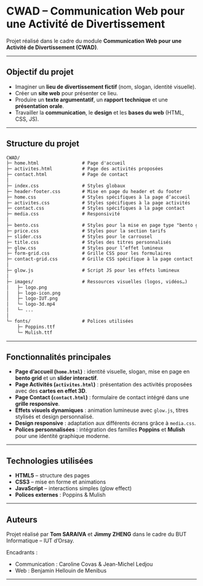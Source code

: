 # CWAD – Communication Web pour une Activité de Divertissement

Projet réalisé dans le cadre du module **Communication Web pour une Activité de Divertissement (CWAD)**.  

---

## Objectif du projet
- Imaginer un **lieu de divertissement fictif** (nom, slogan, identité visuelle).  
- Créer un **site web** pour présenter ce lieu.  
- Produire un **texte argumentatif**, un **rapport technique** et une **présentation orale**.  
- Travailler la **communication**, le **design** et les **bases du web** (HTML, CSS, JS).

---

## Structure du projet

```txt
CWAD/
├─ home.html                # Page d'accueil
├─ activites.html           # Page des activités proposées
├─ contact.html             # Page de contact
│
├─ index.css                # Styles globaux
├─ header-footer.css        # Mise en page du header et du footer
├─ home.css                 # Styles spécifiques à la page d’accueil
├─ activites.css            # Styles spécifiques à la page activités
├─ contact.css              # Styles spécifiques à la page contact
├─ media.css                # Responsivité
│
├─ bento.css                # Styles pour la mise en page type "bento grid"
├─ price.css                # Styles pour la section tarifs
├─ slider.css               # Styles pour le carrousel
├─ title.css                # Styles des titres personnalisés
├─ glow.css                 # Styles pour l’effet lumineux
├─ form-grid.css            # Grille CSS pour les formulaires
├─ contact-grid.css         # Grille CSS spécifique à la page contact
│
├─ glow.js                  # Script JS pour les effets lumineux
│
├─ images/                  # Ressources visuelles (logos, vidéos…)
│   ├─ logo.png
│   ├─ logo-icon.png
│   ├─ logo-IUT.png
│   └─ logo-3d.mp4
│   └─ ...
│
└─ fonts/                   # Polices utilisées
    ├─ Poppins.ttf
    └─ Mulish.ttf
```

---

## Fonctionnalités principales
- **Page d’accueil (`home.html`)** : identité visuelle, slogan, mise en page en **bento grid** et un **slider interactif**.  
- **Page Activités (`activites.html`)** : présentation des activités proposées avec des **cartes en effet 3D**.  
- **Page Contact (`contact.html`)** : formulaire de contact intégré dans une **grille responsive**.  
- **Effets visuels dynamiques** : animation lumineuse avec `glow.js`, titres stylisés et design personnalisé.  
- **Design responsive** : adaptation aux différents écrans grâce à `media.css`.  
- **Polices personnalisées** : intégration des familles **Poppins** et **Mulish** pour une identité graphique moderne.  

---

## Technologies utilisées
- **HTML5** – structure des pages  
- **CSS3** – mise en forme et animations  
- **JavaScript** – interactions simples (glow effect)  
- **Polices externes** : Poppins & Mulish  

---

## Auteurs
Projet réalisé par **Tom SARAIVA** et **Jimmy ZHENG** dans le cadre du BUT Informatique – IUT d’Orsay.  

Encadrants :  
- Communication : Caroline Covas & Jean-Michel Ledjou  
- Web : Benjamin Hellouin de Menibus  

---